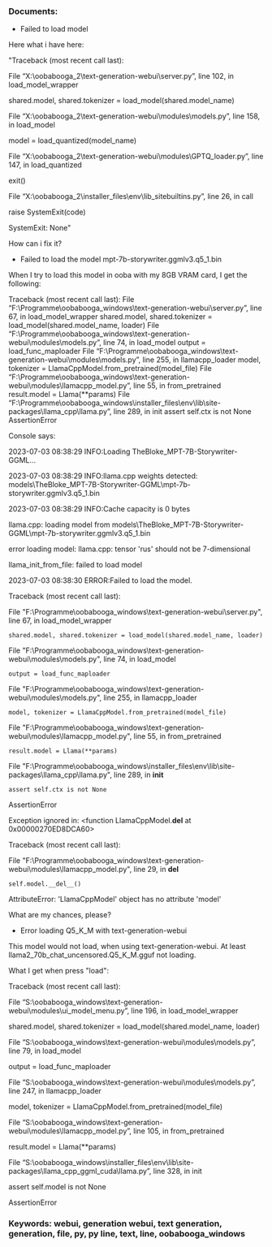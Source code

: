 ### Documents:
- Failed to load model

Here what i have here:
"Traceback (most recent call last):
File “X:\oobabooga_2\text-generation-webui\server.py”, line 102, in load_model_wrapper
shared.model, shared.tokenizer = load_model(shared.model_name)
File “X:\oobabooga_2\text-generation-webui\modules\models.py”, line 158, in load_model
model = load_quantized(model_name)
File “X:\oobabooga_2\text-generation-webui\modules\GPTQ_loader.py”, line 147, in load_quantized
exit()
File “X:\oobabooga_2\installer_files\env\lib_sitebuiltins.py”, line 26, in call
raise SystemExit(code)
SystemExit: None"

How can i fix it?
- Failed to load the model mpt-7b-storywriter.ggmlv3.q5_1.bin

When I try to load this model in ooba with my 8GB VRAM card, I get the following:

Traceback (most recent call last): File “F:\Programme\oobabooga_windows\text-generation-webui\server.py”, line 67, in load_model_wrapper shared.model, shared.tokenizer = load_model(shared.model_name, loader) File “F:\Programme\oobabooga_windows\text-generation-webui\modules\models.py”, line 74, in load_model output = load_func_maploader File “F:\Programme\oobabooga_windows\text-generation-webui\modules\models.py”, line 255, in llamacpp_loader model, tokenizer = LlamaCppModel.from_pretrained(model_file) File “F:\Programme\oobabooga_windows\text-generation-webui\modules\llamacpp_model.py”, line 55, in from_pretrained result.model = Llama(**params) File “F:\Programme\oobabooga_windows\installer_files\env\lib\site-packages\llama_cpp\llama.py”, line 289, in init assert self.ctx is not None AssertionError

Console says:
2023-07-03 08:38:29 INFO:Loading TheBloke_MPT-7B-Storywriter-GGML...
2023-07-03 08:38:29 INFO:llama.cpp weights detected: models\TheBloke_MPT-7B-Storywriter-GGML\mpt-7b-storywriter.ggmlv3.q5_1.bin

2023-07-03 08:38:29 INFO:Cache capacity is 0 bytes
llama.cpp: loading model from models\TheBloke_MPT-7B-Storywriter-GGML\mpt-7b-storywriter.ggmlv3.q5_1.bin
error loading model: llama.cpp: tensor 'rus' should not be 7-dimensional
llama_init_from_file: failed to load model
2023-07-03 08:38:30 ERROR:Failed to load the model.
Traceback (most recent call last):
  File "F:\Programme\oobabooga_windows\text-generation-webui\server.py", line 67, in load_model_wrapper
    shared.model, shared.tokenizer = load_model(shared.model_name, loader)
  File "F:\Programme\oobabooga_windows\text-generation-webui\modules\models.py", line 74, in load_model
    output = load_func_maploader
  File "F:\Programme\oobabooga_windows\text-generation-webui\modules\models.py", line 255, in llamacpp_loader
    model, tokenizer = LlamaCppModel.from_pretrained(model_file)
  File "F:\Programme\oobabooga_windows\text-generation-webui\modules\llamacpp_model.py", line 55, in from_pretrained
    result.model = Llama(**params)
  File "F:\Programme\oobabooga_windows\installer_files\env\lib\site-packages\llama_cpp\llama.py", line 289, in __init__
    assert self.ctx is not None
AssertionError

Exception ignored in: <function LlamaCppModel.__del__ at 0x00000270ED8DCA60>
Traceback (most recent call last):
  File "F:\Programme\oobabooga_windows\text-generation-webui\modules\llamacpp_model.py", line 29, in __del__
    self.model.__del__()
AttributeError: 'LlamaCppModel' object has no attribute 'model'

What are my chances, please?
- Error loading Q5_K_M with text-generation-webui

This model would not load, when using text-generation-webui. At least llama2_70b_chat_uncensored.Q5_K_M.gguf not loading.
What I get when press "load":
Traceback (most recent call last):

File “S:\oobabooga_windows\text-generation-webui\modules\ui_model_menu.py”, line 196, in load_model_wrapper

shared.model, shared.tokenizer = load_model(shared.model_name, loader)
File “S:\oobabooga_windows\text-generation-webui\modules\models.py”, line 79, in load_model

output = load_func_maploader
File “S:\oobabooga_windows\text-generation-webui\modules\models.py”, line 247, in llamacpp_loader

model, tokenizer = LlamaCppModel.from_pretrained(model_file)
File “S:\oobabooga_windows\text-generation-webui\modules\llamacpp_model.py”, line 105, in from_pretrained

result.model = Llama(**params)
File “S:\oobabooga_windows\installer_files\env\lib\site-packages\llama_cpp_ggml_cuda\llama.py”, line 328, in init

assert self.model is not None
AssertionError
### Keywords: webui, generation webui, text generation, generation, file, py, py line, text, line, oobabooga_windows